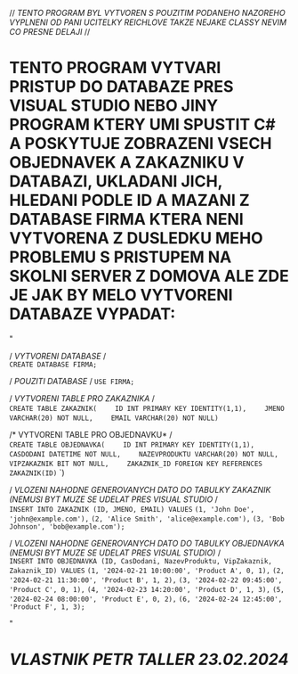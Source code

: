// *TENTO PROGRAM BYL VYTVOREN S POUZITIM PODANEHO NAZOREHO VYPLNENI OD PANI UCITELKY REICHLOVE TAKZE NEJAKE CLASSY NEVIM CO PRESNE DELAJI* //

# TENTO PROGRAM VYTVARI PRISTUP DO DATABAZE PRES VISUAL STUDIO NEBO JINY PROGRAM KTERY UMI SPUSTIT C# A POSKYTUJE ZOBRAZENI VSECH OBJEDNAVEK A ZAKAZNIKU V DATABAZI, UKLADANI JICH, HLEDANI PODLE ID A MAZANI Z DATABASE FIRMA KTERA NENI VYTVORENA Z DUSLEDKU MEHO PROBLEMU S PRISTUPEM NA SKOLNI SERVER Z DOMOVA ALE ZDE JE JAK BY MELO VYTVORENI DATABAZE VYPADAT:

"

/ *VYTVORENI DATABASE* /\
`CREATE DATABASE FIRMA;`

/ *POUZITI DATABASE* /
`USE FIRMA;`

/ *VYTVORENI TABLE PRO ZAKAZNIKA* /\
`CREATE TABLE ZAKAZNIK(`
`    ID INT PRIMARY KEY IDENTITY(1,1),`
`    JMENO VARCHAR(20) NOT NULL,`
`    EMAIL VARCHAR(20) NOT NULL)`

/* VYTVORENI TABLE PRO OBJEDNAVKU* /\
`CREATE TABLE OBJEDNAVKA(`
`    ID INT PRIMARY KEY IDENTITY(1,1),`
`   CASDODANI DATETIME NOT NULL,`
`    NAZEVPRODUKTU VARCHAR(20) NOT NULL,`
`    VIPZAKAZNIK BIT NOT NULL,`
`    ZAKAZNIK_ID FOREIGN KEY REFERENCES ZAKAZNIK(ID)`
`)

/ *VLOZENI NAHODNE GENEROVANYCH DATO DO TABULKY ZAKAZNIK (NEMUSI BYT MUZE SE UDELAT PRES VISUAL STUDIO* /\
`INSERT INTO ZAKAZNIK (ID, JMENO, EMAIL) VALUES`
`(1, 'John Doe', 'john@example.com'),`
`(2, 'Alice Smith', 'alice@example.com'),`
`(3, 'Bob Johnson', 'bob@example.com');`

/ *VLOZENI NAHODNE GENEROVANYCH DATO DO TABULKY OBJEDNAVKA (NEMUSI BYT MUZE SE UDELAT PRES VISUAL STUDIO)* /\
`INSERT INTO OBJEDNAVKA (ID, CasDodani, NazevProduktu, VipZakaznik, Zakaznik_ID) VALUES`
`(1, '2024-02-21 10:00:00', 'Product A', 0, 1),`
`(2, '2024-02-21 11:30:00', 'Product B', 1, 2),`
`(3, '2024-02-22 09:45:00', 'Product C', 0, 1),`
`(4, '2024-02-23 14:20:00', 'Product D', 1, 3),`
`(5, '2024-02-24 08:00:00', 'Product E', 0, 2),`
`(6, '2024-02-24 12:45:00', 'Product F', 1, 3);`

"

# *VLASTNIK PETR TALLER 23.02.2024*
